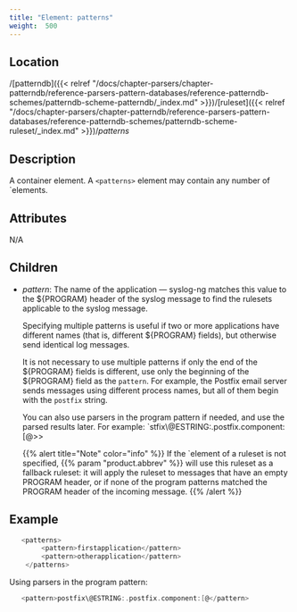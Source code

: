 ```yaml
---
title: "Element: patterns"
weight:  500
---
```

<!-- DISCLAIMER: This file is based on the syslog-ng Open Source Edition documentation https://github.com/balabit/syslog-ng-ose-guides/commit/2f4a52ee61d1ea9ad27cb4f3168b95408fddfdf2 and is used under the terms of The syslog-ng Open Source Edition Documentation License. The file has been modified by Axoflow. -->


## Location

/[patterndb]({{< relref "/docs/chapter-parsers/chapter-patterndb/reference-parsers-pattern-databases/reference-patterndb-schemes/patterndb-scheme-patterndb/_index.md" >}})/[ruleset]({{< relref "/docs/chapter-parsers/chapter-patterndb/reference-parsers-pattern-databases/reference-patterndb-schemes/patterndb-scheme-ruleset/_index.md" >}})/*patterns*



## Description

A container element. A `<patterns>` element may contain any number of `<pattern>elements.



## Attributes

N/A



## Children

  - *pattern*: The name of the application — syslog-ng matches this value to the ${PROGRAM} header of the syslog message to find the rulesets applicable to the syslog message.
    
    Specifying multiple patterns is useful if two or more applications have different names (that is, different ${PROGRAM} fields), but otherwise send identical log messages.
    
    It is not necessary to use multiple patterns if only the end of the ${PROGRAM} fields is different, use only the beginning of the ${PROGRAM} field as the `pattern`. For example, the Postfix email server sends messages using different process names, but all of them begin with the `postfix` string.
    
    You can also use parsers in the program pattern if needed, and use the parsed results later. For example: `<pattern>stfix\\@ESTRING:.postfix.component:[@</pattern>>>
    
    {{% alert title="Note" color="info" %}}
If the `<pattern>element of a ruleset is not specified, {{% param "product.abbrev" %}} will use this ruleset as a fallback ruleset: it will apply the ruleset to messages that have an empty PROGRAM header, or if none of the program patterns matched the PROGRAM header of the incoming message.
    {{% /alert %}}


## Example

```c
   <patterns>
        <pattern>firstapplication</pattern>
        <pattern>otherapplication</pattern>
    </patterns>
```

Using parsers in the program pattern:

```c
   <pattern>postfix\@ESTRING:.postfix.component:[@</pattern>
```


